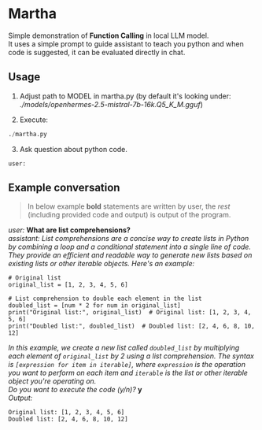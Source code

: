 # Martha

Simple demonstration of **Function Calling** in local LLM model.  
It uses a simple prompt to guide assistant to teach you python and when code is suggested, it can be evaluated directly in chat.  

## Usage

1. Adjust path to MODEL in martha.py (by default it's looking under: *./models/openhermes-2.5-mistral-7b-16k.Q5_K_M.gguf*)

2. Execute:

```python
./martha.py
```

3. Ask question about python code. 
```
user:
```

## Example conversation

> In below example **bold** statements are written by user, the *rest* (including provided code and output) is output of the program.



*user:* **What are list comprehensions?**  
*assistant: List comprehensions are a concise way to create lists in Python by combining a loop and a conditional statement into a single line of code. They provide an efficient and readable way to generate new lists based on existing lists or other iterable objects. Here's an example:*  

```
# Original list
original_list = [1, 2, 3, 4, 5, 6]

# List comprehension to double each element in the list
doubled_list = [num * 2 for num in original_list]
print("Original list:", original_list)  # Original list: [1, 2, 3, 4, 5, 6]
print("Doubled list:", doubled_list)  # Doubled list: [2, 4, 6, 8, 10, 12]
```

*In this example, we create a new list called `doubled_list` by multiplying each element of `original_list` by 2 using a list comprehension. The syntax is `[expression for item in iterable]`, where `expression` is the operation you want to perform on each item and `iterable` is the list or other iterable object you're operating on.*  
*Do you want to execute the code (y/n)?* **y**  
*Output:*  
```
Original list: [1, 2, 3, 4, 5, 6]
Doubled list: [2, 4, 6, 8, 10, 12]
```
